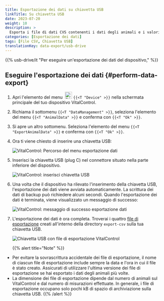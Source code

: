 ```yaml
---
title: Esportazione dei dati su chiavetta USB
linkTitle: Su chiavetta USB
date: 2023-07-20
weight: 10
description: >
  Esporta i file di dati CVS contenenti i dati degli animali e i valori di misurazione memorizzati sul dispositivo VitalControl su una chiavetta USB.
categories: [Esportazione dei dati]
tags: [File CSV, Chiavetta USB]
translationKey: data-export/usb-drive
---
```

{{% usb-drive/it "Per eseguire un'esportazione dei dati del dispositivo," %}}

## Eseguire l'esportazione dei dati {#perform-data-export}	

1. Apri l'elemento del menu &nbsp;<img src="/icons/device.svg" width="23" align="bottom" alt="Dispositivo" /> `{{<T "Device" >}}` nella schermata principale del tuo dispositivo VitalControl.

2. Richiama il sottomenu `{{<T "DataManagement" >}}`, seleziona l'elemento del menu `{{<T "AnimalData" >}}` e conferma con `{{<T "Ok" >}}`.

3. Si apre un altro sottomenu. Seleziona l'elemento del menu `{{<T "ExportAnimalData" >}}` e conferma con `{{<T "Ok" >}}`.

4. Ora ti viene chiesto di inserire una chiavetta USB:

   ![VitalControl: Percorso del menu esportazione dati](../images/data-export.png "Richiama esportazione dati")

5. Inserisci la chiavetta USB (plug C) nel connettore situato nella parte inferiore del dispositivo.

   ![VitalControl: inserisci chiavetta USB](/images/firmware/update/plug-in-dual-usb-stick.svg "Inserisci chiavetta USB")

6. Una volta che il dispositivo ha rilevato l'inserimento della chiavetta USB, l'esportazione dei dati viene avviata automaticamente. La scrittura dei dati di backup può richiedere alcuni secondi. Quando l'esportazione dei dati è terminata, viene visualizzato un messaggio di successo:

   ![VitalControl: messaggio di successo esportazione dati](../images/success-data-export.png "Successo esportazione dati")

7. L'esportazione dei dati è ora completa. Troverai i quattro [file di esportazione](../export-files/) creati all'interno della directory `export-csv` sulla tua chiavetta USB.

   ![Chiavetta USB con file di esportazione VitalControl](../images/export-files.png "File di esportazione su chiavetta USB")

   {{% alert title="Note" %}}
  - Per evitare la sovrascrittura accidentale dei file di esportazione, il nome di ciascun file di esportazione include sempre la data e l'ora in cui il file è stato creato. Assicurati di utilizzare l'ultima versione dei file di esportazione se hai esportato i dati degli animali più volte.
  - La dimensione dei file di esportazione dipende dal numero di animali sul VitalControl e dal numero di misurazioni effettuate. In generale, i file di esportazione occupano solo pochi kB di spazio di archiviazione sulla chiavetta USB.
   {{% /alert %}}
